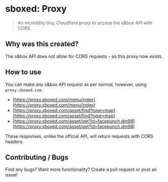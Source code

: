 # sboxed: Proxy

> An incredibly tiny, Cloudflare proxy to access the s&box API with CORS

## Why was this created?

The s&box API does not allow for CORS requests - so this proxy now exists.

## How to use

You can make any s&box API request as per normal, however, using `proxy.sboxed.com`.

-   [https://proxy.sboxed.com/menu/index](https://proxy.sboxed.com/menu/index)
-   [https://proxy.sboxed.com/asset/find?type=map](https://proxy.sboxed.com/asset/find?type=map)
-   [https://proxy.sboxed.com/asset/get?id=facepunch.dm98](https://proxy.sboxed.com/asset/get?id=facepunch.dm98)

These responses, unlike the official API, will return requests with CORS headers.

## Contributing / Bugs

Find any bugs? Want more functionality? Create a pull request or post an issue!

